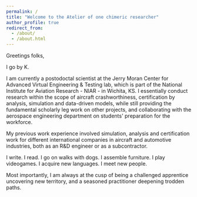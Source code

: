 ```yaml
---
permalink: /
title: "Welcome to the Atelier of one chimeric researcher"
author_profile: true
redirect_from: 
  - /about/
  - /about.html
---
```


Greetings folks,

I go by K.

I am currently a postodoctal scientist at the Jerry Moran Center for Advanced Virtual Engineering & Testing lab, which is part of the National Institute for Aviation Research - NIAR - in Wichita, KS. I essentially conduct research within the scope of aircraft crashworthiness, certification by analysis, simulation and data-driven models, while still providing the fundamental scholarly leg work on other projects, and collaborating with the aerospace engineering department on students' preparation for the workforce.

My previous work experience involved simulation, analysis and certification work for different international companies in aircraft and automotive industries, both as an R&D engineer or as a subcontractor.

I write. I read. I go on walks with dogs. I assemble furniture. I play videogames. I acquire new languages. I meet new people.

Most importantly, I am always at the cusp of being a challenged apprentice uncovering new territory, and a seasoned practitioner deepening trodden paths.





